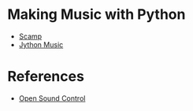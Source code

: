# Making Music with Python

- [Scamp](Scamp.md)
- [Jython Music](jythonmusic.md)



# References

- [Open Sound Control](https://ccrma.stanford.edu/groups/osc/index.html)
